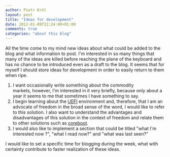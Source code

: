 ```yaml
---
author: Piotr Król
layout: post
title: "Ideas for development"
date: 2012-01-09T22:24:00+01:00
comments: true
categories: "about this blog"
---
```


All the time come to my mind new ideas about what could be added to the blog and what information to post. I'm interested in so many things that many of the ideas are killed before reaching the plane of the keyboard and has no chance to be introduced even as a draft to the blog. It seems that for myself I should store ideas for development in order to easily return to them when ripe.  

1. I want occasionally write something about the commodity markets, however, I'm interested in it very briefly, because only about a year it seems to me that sometimes I have something to say.
2. I begin learning about the [UEFI](http://www.uefi.org/home/) environment and, therefore, that I am an advocate of freedom in the broad sense of the word, I would like to refer to this solution. I also want to understand the advantages and disadvantages of this solution in the context of freedom and relate them to other solutions such as [coreboot](http://www.coreboot.org/Welcome_to_coreboot).
3. I would also like to implement a section that could be titled "what I'm interested now ?", "what I read now?" and "what was last seen?"

I would like to set a specific time for blogging during the week, what with certainty contribute to faster realization of these ideas.
